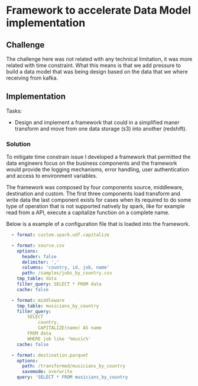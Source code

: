 # Framework to accelerate Data Model implementation

## Challenge

The challenge here was not related with any technical limitation, it was more related with time constraint. What this means is that we add pressure to build a data model that was being design based on the data that we where receiving from kafka.

## Implementation

Tasks:

- Design and implement a framework that could in a simplified maner transform and move from one data storage (s3) into another (redshift).

### Solution

To mitigate time constrain issue I developed a framework that permitted the data engineers focus on the business components and the framework would provide the logging mechanisms, error handling, user authentication and access to environment variables.

The framework was composed by four components source, middleware, destination and custom. The first three components load transform and write data the last component exists for cases when its required to do some type of operation that is not supported natively by spark, like for example read from a API, execute a capitalize function on a complete name.

Below is a example of a configuration file that is loaded into the framework.

```yaml
  - format: custom.spark.udf.capitalize

  - format: source.csv
    options:
      header: false
      delimiter: ','
      columns: 'country, id, job, name'
      path: /samples/jobs_by_country.csv
    tmp_table: data
    filter_query: SELECT * FROM data
    cache: false

  - format: middleware
    tmp_table: musicians_by_country
    filter_query: 
        SELECT 
            country,
            CAPITALIZE(name) AS name
        FROM data
        WHERE job like '%music%'
    cache: false

  - format: destination.parquet
    options:
      path: /transformed/musicians_by_country
      savemode: overwrite
    query: 'SELECT * FROM musicians_by_country
```
